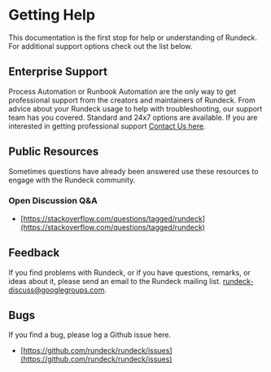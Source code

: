 # Getting Help

This documentation is the first stop for help or understanding of Rundeck.  For additional support options check out the list below.

## Enterprise Support

Process Automation or Runbook Automation are the only way to get professional support from the creators and maintainers of Rundeck. From advice about your Rundeck usage to help with troubleshooting, our support team has you covered. Standard and 24x7 options are available.  If you are interested in getting professional support [Contact Us here](https://www.rundeck.com/contact).

## Public Resources

Sometimes questions have already been answered use these resources to engage with the Rundeck community.

### Open Discussion Q&A
- [https://stackoverflow.com/questions/tagged/rundeck](https://stackoverflow.com/questions/tagged/rundeck)

## Feedback

If you find problems with Rundeck, or if you have questions, remarks, or
ideas about it, please send an email to the Rundeck mailing list.
[rundeck-discuss@googlegroups.com](mailto:rundeck-discuss@googlegroups.com).

## Bugs

If you find a bug, please log a Github issue here.

- [https://github.com/rundeck/rundeck/issues](https://github.com/rundeck/rundeck/issues)
